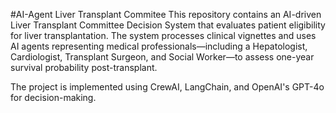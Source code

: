 #AI-Agent Liver Transplant Commitee 
This repository contains an AI-driven Liver Transplant Committee Decision System that evaluates patient eligibility for liver transplantation. 
The system processes clinical vignettes and uses AI agents representing medical professionals—including a Hepatologist, Cardiologist, Transplant Surgeon, and Social Worker—to assess one-year survival probability post-transplant.

The project is implemented using CrewAI, LangChain, and OpenAI's GPT-4o for decision-making.
